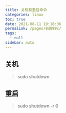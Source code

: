 ```yaml
---
title: 关机和重启命令
categories: linux
toc: true
date: 2021-08-11 19:18:36
permalink: /pages/8d099c/
tags: 
  - null
sidebar: auto
---
```


## 关机

> sudo shutdown

## 重启

> sudo shutdown -r 0